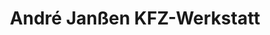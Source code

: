 ---
title: "André Janßen KFZ-Werkstatt"
url: /aurich/andre-janssen-kfz-werkstatt/
shop: Autowerkstatt
---